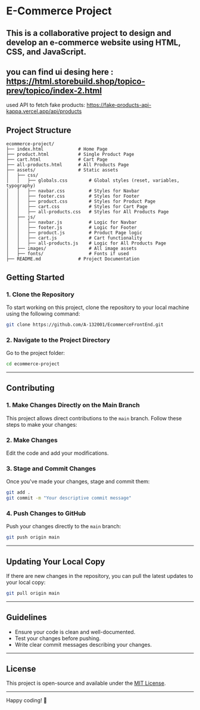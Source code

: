 # E-Commerce Project

This is a collaborative project to design and develop an e-commerce website using **HTML**, **CSS**, and **JavaScript**.
---
you can find ui desing here : https://html.storebuild.shop/topico-prev/topico/index-2.html
------
used API to fetch fake products: https://fake-products-api-kappa.vercel.app/api/products 
## Project Structure
```
ecommerce-project/
├── index.html             # Home Page
├── product.html           # Single Product Page
├── cart.html              # Cart Page
├── all-products.html      # All Products Page
├── assets/                # Static assets
│   ├── css/
│   │   ├── globals.css        # Global styles (reset, variables, typography)
│   │   ├── navbar.css         # Styles for Navbar
│   │   ├── footer.css         # Styles for Footer
│   │   ├── product.css        # Styles for Product Page
│   │   ├── cart.css           # Styles for Cart Page
│   │   ├── all-products.css   # Styles for All Products Page
│   ├── js/
│   │   ├── navbar.js          # Logic for Navbar
│   │   ├── footer.js          # Logic for Footer
│   │   ├── product.js         # Product Page logic
│   │   ├── cart.js            # Cart functionality
│   │   ├── all-products.js    # Logic for All Products Page
│   ├── images/                # All image assets
│   ├── fonts/                 # Fonts if used
├── README.md              # Project Documentation

```

## Getting Started

### 1. Clone the Repository
To start working on this project, clone the repository to your local machine using the following command:

```bash
git clone https://github.com/A-132001/EcommerceFrontEnd.git
```

### 2. Navigate to the Project Directory
Go to the project folder:

```bash
cd ecommerce-project
```

---

## Contributing

### 1. Make Changes Directly on the Main Branch
This project allows direct contributions to the `main` branch. Follow these steps to make your changes:

### 2. Make Changes
Edit the code and add your modifications.

### 3. Stage and Commit Changes
Once you've made your changes, stage and commit them:

```bash
git add .
git commit -m "Your descriptive commit message"
```

### 4. Push Changes to GitHub
Push your changes directly to the `main` branch:

```bash
git push origin main
```

---

## Updating Your Local Copy
If there are new changes in the repository, you can pull the latest updates to your local copy:

```bash
git pull origin main
```

---

## Guidelines
- Ensure your code is clean and well-documented.
- Test your changes before pushing.
- Write clear commit messages describing your changes.

---

## License
This project is open-source and available under the [MIT License](LICENSE).

---

Happy coding! 🚀

